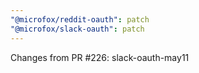```yaml
---
"@microfox/reddit-oauth": patch
"@microfox/slack-oauth": patch
---
```


Changes from PR #226: slack-oauth-may11
